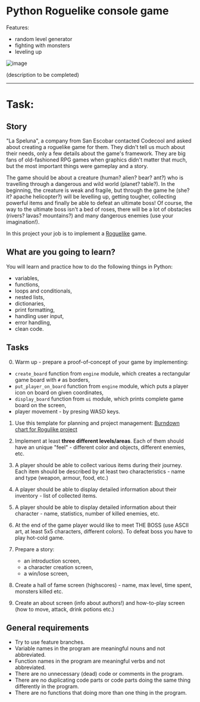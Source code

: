 # Python Roguelike console game  

Features:
- random level generator
- fighting with monsters
- leveling up

![image](https://user-images.githubusercontent.com/50807860/103161409-cb5cc380-47e1-11eb-814d-44db7353c3d1.png)

(description to be completed)
 
___
 
# Task:  
## Story

"La Speluna", a company from San Escobar contacted Codecool and asked about creating a roguelike game for them. They didn't tell us much about their needs, only a few details about the game's framework. They are big fans of old-fashioned RPG games when graphics didn't matter that much, but the most important things were gameplay and a story.

The game should be about a creature (human? alien? bear? ant?) who is travelling through a dangerous and wild world (planet? table?). In the beginning, the creature is weak and fragile, but through the game he (she? it? apache helicopter?) will be levelling up, getting tougher, collecting powerful items and finally be able to defeat an ultimate boss! Of course, the way to the ultimate boss isn't a bed of roses, there will be a lot of obstacles (rivers? lavas? mountains?) and many dangerous enemies (use your imagination!).

In this project your job is to implement a
[Roguelike](https://en.wikipedia.org/wiki/Roguelike) game.

## What are you going to learn?

You will learn and practice how to do the following things in Python:
 - variables,
 - functions,
 - loops and conditionals,
 - nested lists,
 - dictionaries,
 - print formatting,
 - handling user input,
 - error handling,
 - clean code.

## Tasks

0. Warm up - prepare a proof-of-concept of your game by implementing:
 - `create_board` function from `engine` module, which creates a rectangular game board with `#` as borders,
 - `put_player_on_board` function from `engine` module, which puts a player icon on board on given coordinates,
 - `display_board` function from `ui` module, which prints complete game board on the screen,
 - player movement - by presing WASD keys. 

1. Use this template for planning and project management: [Burndown chart for Rogulike project](https://docs.google.com/spreadsheets/d/10aKB7z7BrmpwgjYtEsT3BwVBQysnWWlu0Ehy2OO9w-Y/edit?usp=sharing)

1. Implement at least **three different levels/areas**. Each of them should have an unique "feel" - different color and objects, different enemies, etc.

2. A player should be able to collect various items during their journey. Each item should be described by at least two characteristics - name and type (weapon, armour, food, etc.)

3. A player should be able to display detailed information about their inventory - list of collected items.

4. A player should be able to display detailed information about their character - name, statistics, number of killed enemies, etc.

5. At the end of the game player would like to meet THE BOSS (use ASCII art, at least 5x5 characters, different colors). To defeat boss you have to play hot-cold game.

6. Prepare a story:

    * an introduction screen,
    * a character creation screen,
    * a win/lose screen,

7. Create a hall of fame screen (highscores) - name, max level, time spent, monsters killed etc.

8. Create an about screen (info about authors!) and how-to-play screen (how to move, attack, drink potions etc.) 


## General requirements

 - Try to use feature branches.
 - Variable names in the program are meaningful nouns and not abbreviated.
 - Function names in the program are meaningful verbs and not abbreviated.
 - There are no unnecessary (dead) code or comments in the program.
 - There are no duplicating code parts or code parts doing the same thing differently in the program.
 - There are no functions that doing more than one thing in the program.
